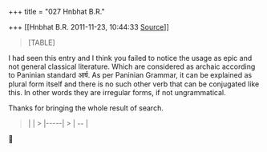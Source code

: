 +++
title = "027 Hnbhat B.R."

+++
[[Hnbhat B.R.	2011-11-23, 10:44:33 [Source](https://groups.google.com/g/samskrita/c/seFVja1wIvs)]]



> [TABLE]

  

I had seen this entry and I think you failed to notice the usage as epic and not general classical literature. Which are considered as archaic according to Paninian standard आर्ष. As per Paninian Grammar, it can be explained as plural form itself and there is no such other verb that can be conjugated like this. In other words they are irregular forms, if not ungrammatical. 

  

Thanks for bringing the whole result of search.



> |     | > |-----| > | -- |



